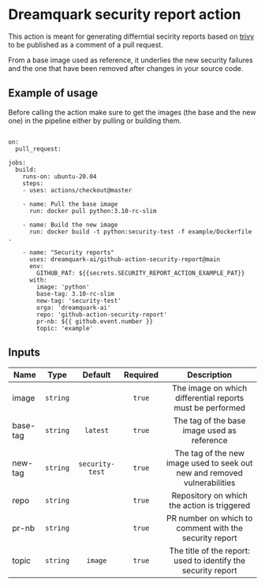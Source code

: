 # Dreamquark security report action

This action is meant for generating differntial secirity reports based on [trivy](https://github.com/aquasecurity/trivy) to be published as a comment of a pull request. 

From a base image used as reference, it underlies the new security failures and the one that have been removed after changes in your source code. 


## Example of usage

Before calling the action make sure to get the images (the base and the new one) in the pipeline either by pulling or building them.  

```name: Example of workflow for security report

on:
  pull_request:

jobs:
  build:
    runs-on: ubuntu-20.04
    steps:
    - uses: actions/checkout@master

    - name: Pull the base image
      run: docker pull python:3.10-rc-slim

    - name: Build the new image
      run: docker build -t python:security-test -f example/Dockerfile .

    - name: "Security reports"
      uses: dreamquark-ai/github-action-security-report@main
      env:
        GITHUB_PAT: ${{secrets.SECURITY_REPORT_ACTION_EXAMPLE_PAT}}
      with:
        image: 'python'
        base-tag: 3.10-rc-slim
        new-tag: 'security-test'
        orga: 'dreamquark-ai'
        repo: 'github-action-security-report'
        pr-nb: ${{ github.event.number }}
        topic: 'example'
```

## Inputs

|   Name  | Type | Default | Required | Description |
|---    |:-:    |:-: |:-: |:-: |
image | `string` |  | `true` | The image on which differential reports must be performed |a
base-tag | `string` | `latest` | `true` | The tag of the base image used as reference |a
new-tag | `string` | `security-test` | `true` | The tag of the new image used to seek out new and removed vulnerabilities |a
repo | `string` |  | `true` |  Repository on which the action is triggered |a
pr-nb | `string` |  | `true` | PR number on which to comment with the security report |a
topic | `string` | `image` | `true` | The title of the report: used to identify the security report |a



